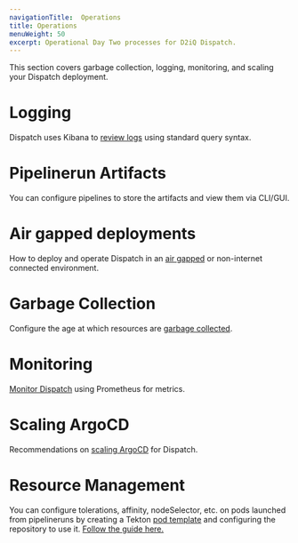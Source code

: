 ```yaml
---
navigationTitle:  Operations
title: Operations
menuWeight: 50
excerpt: Operational Day Two processes for D2iQ Dispatch.
---
```

This section covers garbage collection, logging, monitoring, and scaling your Dispatch deployment.

# Logging

Dispatch uses Kibana to [review logs](logging/) using standard query syntax.

# Pipelinerun Artifacts

You can configure pipelines to store the artifacts and view them via CLI/GUI.

# Air gapped deployments

How to deploy and operate Dispatch in an [air gapped](airgap-support/) or non-internet connected environment.

# Garbage Collection

Configure the age at which resources are [garbage collected](garbage-collection/).

# Monitoring

[Monitor Dispatch](monitoring/) using Prometheus for metrics.

# Scaling ArgoCD

Recommendations on [scaling ArgoCD](scaling/) for Dispatch.

# Resource Management

You can configure tolerations, affinity, nodeSelector, etc. on pods launched from pipelineruns by creating a Tekton [pod template](https://github.com/tektoncd/pipeline/blob/v0.14.2/docs/podtemplates.md) and configuring the repository to use it. [Follow the guide here.](resource-management/)
